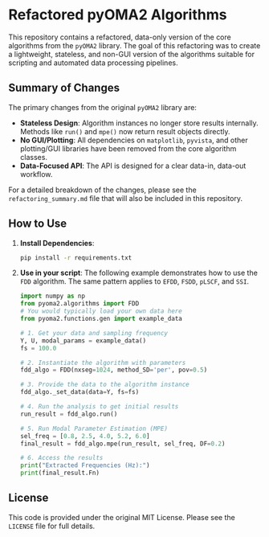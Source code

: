 # Refactored pyOMA2 Algorithms

This repository contains a refactored, data-only version of the core algorithms from the `pyOMA2` library. The goal of this refactoring was to create a lightweight, stateless, and non-GUI version of the algorithms suitable for scripting and automated data processing pipelines.

## Summary of Changes

The primary changes from the original `pyOMA2` library are:

-   **Stateless Design**: Algorithm instances no longer store results internally. Methods like `run()` and `mpe()` now return result objects directly.
-   **No GUI/Plotting**: All dependencies on `matplotlib`, `pyvista`, and other plotting/GUI libraries have been removed from the core algorithm classes.
-   **Data-Focused API**: The API is designed for a clear data-in, data-out workflow.

For a detailed breakdown of the changes, please see the `refactoring_summary.md` file that will also be included in this repository.

## How to Use

1.  **Install Dependencies**:
    ```bash
    pip install -r requirements.txt
    ```

2.  **Use in your script**:
    The following example demonstrates how to use the `FDD` algorithm. The same pattern applies to `EFDD`, `FSDD`, `pLSCF`, and `SSI`.

    ```python
    import numpy as np
    from pyoma2.algorithms import FDD
    # You would typically load your own data here
    from pyoma2.functions.gen import example_data

    # 1. Get your data and sampling frequency
    Y, U, modal_params = example_data()
    fs = 100.0

    # 2. Instantiate the algorithm with parameters
    fdd_algo = FDD(nxseg=1024, method_SD='per', pov=0.5)

    # 3. Provide the data to the algorithm instance
    fdd_algo._set_data(data=Y, fs=fs)

    # 4. Run the analysis to get initial results
    run_result = fdd_algo.run()

    # 5. Run Modal Parameter Estimation (MPE)
    sel_freq = [0.8, 2.5, 4.0, 5.2, 6.0]
    final_result = fdd_algo.mpe(run_result, sel_freq, DF=0.2)

    # 6. Access the results
    print("Extracted Frequencies (Hz):")
    print(final_result.Fn)
    ```

## License

This code is provided under the original MIT License. Please see the `LICENSE` file for full details.

